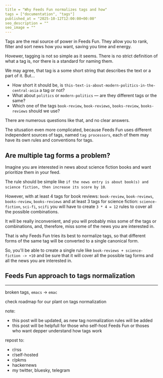 ```yaml
---
title = "Why Feeds Fun normalizes tags and how"
tags = ["documentation", "tags"]
published_at = "2025-10-12T12:00:00+00:00"
seo_description = ""
seo_image = ""
---
```


<!-- TODO: add documentation section -->
<!-- TODO: add cover image -->
<!-- TODO: add seo_cover image -->
<!-- TODO: add seo_description -->

Tags are the real source of power in Feeds Fun. They allow you to rank, filter and sort news how you want, saving you time and energy.

Hovewer, tagging is not so simple as it seems. There is no strict definition of what a tag is, nor there is a standard for naming them.

We may agree, that tag is a some short string that describes the text or a part of it. But…

- How short it should be, is `this-text-is-about-modern-politics-in-the-central-asia` a tag or not?
- What about `politics` or `modern-politics` — are they different tags or the same?
- Which one of the tags `book-review`, `book-reviews`, `books-review`, `books-reviews` should we use?

There are numerous questions like that, and no clear answers.

The situsation even more complicated, because Feeds Fun uses different independent sources of tags, named `tag processors`, each of them may have its own rules and conventions for tags.

## Are multiple tag forms a problem?

Imagine you are interested in news about science fiction books and want prioritize them in your feed.

The rule should be simple like `if the news entry is about book(s) and science fiction, then increase its score by 10`.

However, with at least 4 tags for book reviews: `book-review`, `book-reviews`, `books-review`, `books-reviews` and at least 3 tags for science fiction: `science-fiction`, `sci-fi`, `scifi` you will have to create `3 * 4 = 12` rules to cover all the possible combinations.

It will be really inconvenient, and you will probably miss some of the tags or combinations, and, therefore, miss some of the news you are interested in.

That is why Feeds Fun tries its best to normalize tags, so that different forms of the same tag will be converted to a single canonical form.

So, you'll be able to create a single rule like `book-reviews + science-fiction -> +10` and be sure that it will cover all the possible tag forms and all the news you are interested in.

## Feeds Fun approach to tags normalization




--------------

broken tags, `emacs` -> `emac`

check roadmap for our plant on tags normalization

note:

- this post will be updated, as new tag normalization rules will be added
- this post will be helpfull for those who self-host Feeds Fun or thoses who want depper understand how tags work

repost to:

- r/rss
- r/self-hosted
- r/pkms
- hackernews
- my twitter, bluesky, telegram
